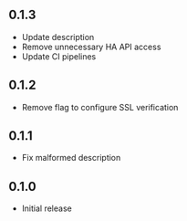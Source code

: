 <!-- https://developers.home-assistant.io/docs/add-ons/presentation#keeping-a-changelog -->

## 0.1.3 

- Update description
- Remove unnecessary HA API access
- Update CI pipelines

## 0.1.2

- Remove flag to configure SSL verification

## 0.1.1

- Fix malformed description

## 0.1.0

- Initial release
